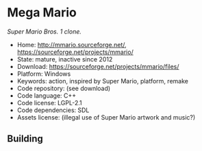 # Mega Mario

_Super Mario Bros. 1 clone._

- Home: http://mmario.sourceforge.net/, https://sourceforge.net/projects/mmario/
- State: mature, inactive since 2012 
- Download: https://sourceforge.net/projects/mmario/files/
- Platform: Windows
- Keywords: action, inspired by Super Mario, platform, remake
- Code repository: (see download)
- Code language: C++
- Code license: LGPL-2.1
- Code dependencies: SDL
- Assets license: (illegal use of Super Mario artwork and music?)

## Building
